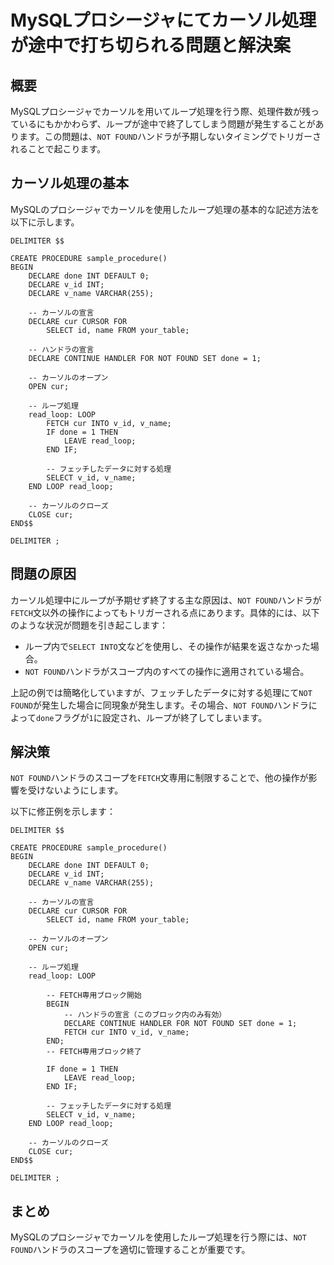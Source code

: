 # MySQLプロシージャにてカーソル処理が途中で打ち切られる問題と解決案

## 概要

MySQLプロシージャでカーソルを用いてループ処理を行う際、処理件数が残っているにもかかわらず、ループが途中で終了してしまう問題が発生することがあります。この問題は、`NOT FOUND`ハンドラが予期しないタイミングでトリガーされることで起こります。

## カーソル処理の基本

MySQLのプロシージャでカーソルを使用したループ処理の基本的な記述方法を以下に示します。

```
DELIMITER $$

CREATE PROCEDURE sample_procedure()
BEGIN
    DECLARE done INT DEFAULT 0;
    DECLARE v_id INT;
    DECLARE v_name VARCHAR(255);

    -- カーソルの宣言
    DECLARE cur CURSOR FOR
        SELECT id, name FROM your_table;

    -- ハンドラの宣言
    DECLARE CONTINUE HANDLER FOR NOT FOUND SET done = 1;

    -- カーソルのオープン
    OPEN cur;

    -- ループ処理
    read_loop: LOOP
        FETCH cur INTO v_id, v_name;
        IF done = 1 THEN
            LEAVE read_loop;
        END IF;

        -- フェッチしたデータに対する処理
        SELECT v_id, v_name;
    END LOOP read_loop;

    -- カーソルのクローズ
    CLOSE cur;
END$$

DELIMITER ;
```

## 問題の原因

カーソル処理中にループが予期せず終了する主な原因は、`NOT FOUND`ハンドラが`FETCH`文以外の操作によってもトリガーされる点にあります。具体的には、以下のような状況が問題を引き起こします：

- ループ内で`SELECT INTO`文などを使用し、その操作が結果を返さなかった場合。
- `NOT FOUND`ハンドラがスコープ内のすべての操作に適用されている場合。

上記の例では簡略化していますが、フェッチしたデータに対する処理にて`NOT FOUND`が発生した場合に同現象が発生します。その場合、`NOT FOUND`ハンドラによって`done`フラグが`1`に設定され、ループが終了してしまいます。

## 解決策

`NOT FOUND`ハンドラのスコープを`FETCH`文専用に制限することで、他の操作が影響を受けないようにします。

以下に修正例を示します：

```
DELIMITER $$

CREATE PROCEDURE sample_procedure()
BEGIN
    DECLARE done INT DEFAULT 0;
    DECLARE v_id INT;
    DECLARE v_name VARCHAR(255);

    -- カーソルの宣言
    DECLARE cur CURSOR FOR
        SELECT id, name FROM your_table;

    -- カーソルのオープン
    OPEN cur;

    -- ループ処理
    read_loop: LOOP

        -- FETCH専用ブロック開始
        BEGIN
            -- ハンドラの宣言（このブロック内のみ有効）
            DECLARE CONTINUE HANDLER FOR NOT FOUND SET done = 1;
            FETCH cur INTO v_id, v_name;
        END;
        -- FETCH専用ブロック終了

        IF done = 1 THEN
            LEAVE read_loop;
        END IF;

        -- フェッチしたデータに対する処理
        SELECT v_id, v_name;
    END LOOP read_loop;

    -- カーソルのクローズ
    CLOSE cur;
END$$

DELIMITER ;
```

## まとめ

MySQLのプロシージャでカーソルを使用したループ処理を行う際には、`NOT FOUND`ハンドラのスコープを適切に管理することが重要です。
